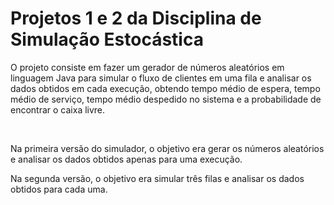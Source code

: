 <h1>Projetos 1 e 2 da Disciplina de Simulação Estocástica</h1>

<p>O projeto consiste em fazer um gerador de números aleatórios em linguagem Java para simular o fluxo de clientes em uma fila e analisar os dados obtidos em cada execução, obtendo tempo médio de espera, tempo médio de serviço, tempo médio despedido no sistema e a probabilidade de encontrar o caixa livre.</p>

<br/>

<p>Na primeira versão do simulador, o objetivo era gerar os números aleatórios e analisar os dados obtidos apenas para uma execução.</p>

<p>Na segunda versão, o objetivo era simular três filas e analisar os dados obtidos para cada uma.</p>